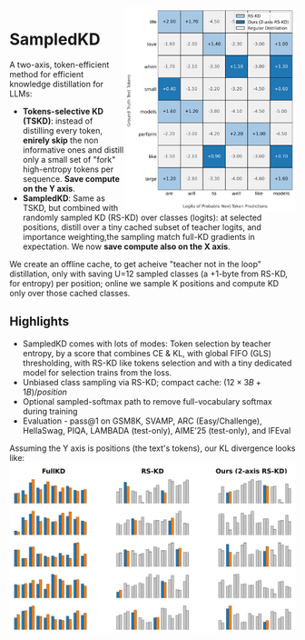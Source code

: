<img align="right" width="60%" height="50%" src="graphs/rskd_grid_two_axis_blue_with_axes.png">

# SampledKD

A two-axis, token-efficient method for  efficient knowledge distillation for LLMs:

- **Tokens-selective KD (TSKD)**: instead of distilling every token, **enirely skip** the non informative ones and distill only a small set of "fork" high-entropy tokens per sequence. **Save compute on the Y axis**.
- **SampledKD**: Same as TSKD, but combined with randomly sampled KD (RS-KD) over classes (logits): at selected positions, distill over a tiny cached subset of teacher logits, and importance weighting,the sampling match full-KD gradients in expectation. We now **save compute also on the X axis**.

We create an offline cache, to get acheive "teacher not in the loop" distillation, only with saving U=12 sampled classes (a +1-byte from RS-KD, for entropy) per position; online we sample K positions and compute KD only over those cached classes.

## Highlights

- SampledKD comes with lots of modes: Token selection by teacher entropy, by a score that combines CE & KL, with global FIFO (GLS) thresholding, with RS-KD like tokens selection and with a tiny dedicated model for selection trains from the loss.
- Unbiased class sampling via RS-KD; compact cache: $(12\times3B + 1B)/position$
- Optional sampled-softmax path to remove full-vocabulary softmax during training
- Evaluation - pass@1 on GSM8K, SVAMP, ARC (Easy/Challenge), HellaSwag, PIQA, LAMBADA (test-only), AIME’25 (test-only), and IFEval

Assuming the Y axis is positions (the text's tokens), our KL divergence looks like:
![KD intuition (positions footprint)](graphs/kd_intuition.png)
